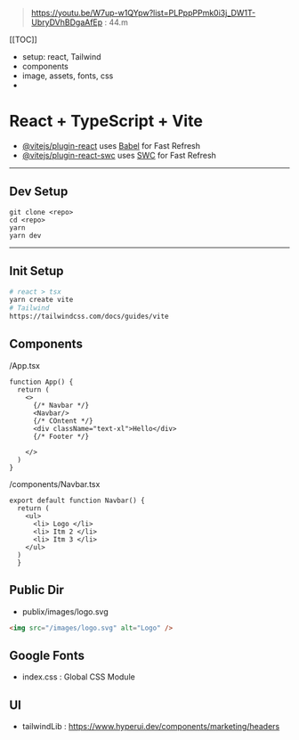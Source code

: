 > https://youtu.be/W7up-w1QYpw?list=PLPppPPmk0i3j_DW1T-UbryDVhBDgaAfEp : 44.m

[[TOC]]
- setup: react, Tailwind
- components
- image, assets, fonts, css
- 

# React + TypeScript + Vite

- [@vitejs/plugin-react](https://github.com/vitejs/vite-plugin-react/blob/main/packages/plugin-react/README.md) uses [Babel](https://babeljs.io/) for Fast Refresh
- [@vitejs/plugin-react-swc](https://github.com/vitejs/vite-plugin-react-swc) uses [SWC](https://swc.rs/) for Fast Refresh

---

## Dev Setup
```
git clone <repo>
cd <repo>
yarn
yarn dev
```

---

## Init Setup
```sh
# react > tsx
yarn create vite  
# Tailwind
https://tailwindcss.com/docs/guides/vite 
```



## Components

/App.tsx
```tsx
function App() {
  return (
    <>
      {/* Navbar */}
      <Navbar/>
      {/* COntent */}
      <div className="text-xl">Hello</div>
      {/* Footer */}
      
    </>
  )
}
```

/components/Navbar.tsx
```tsx
export default function Navbar() {
  return (
    <ul>
      <li> Logo </li>
      <li> Itm 2 </li>
      <li> Itm 3 </li>
    </ul>
  )
  }
```

## Public Dir

- publix/images/logo.svg
```html
<img src="/images/logo.svg" alt="Logo" />
```

## Google Fonts

- index.css : Global CSS Module




## UI
- tailwindLib : https://www.hyperui.dev/components/marketing/headers

